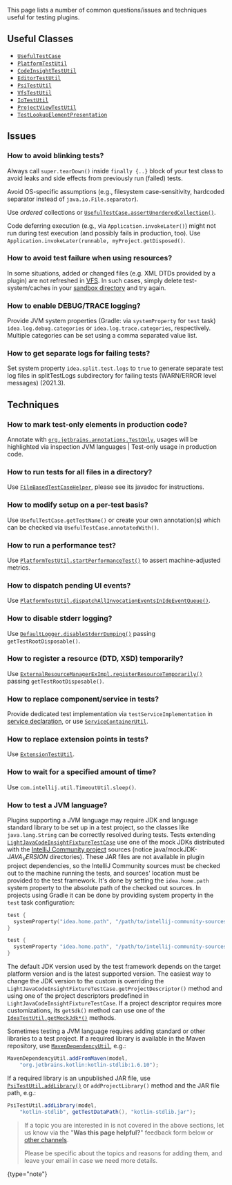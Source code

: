 [//]: # (title: Testing FAQ)

<!-- Copyright 2000-2022 JetBrains s.r.o. and other contributors. Use of this source code is governed by the Apache 2.0 license that can be found in the LICENSE file. -->

This page lists a number of common questions/issues and techniques useful for testing plugins.

## Useful Classes

- [`UsefulTestCase`](upsource:///platform/testFramework/src/com/intellij/testFramework/UsefulTestCase.java)
- [`PlatformTestUtil`](upsource:///platform/testFramework/src/com/intellij/testFramework/PlatformTestUtil.java)
- [`CodeInsightTestUtil`](upsource:///platform/testFramework/src/com/intellij/testFramework/fixtures/CodeInsightTestUtil.java)
- [`EditorTestUtil`](upsource:///platform/testFramework/src/com/intellij/testFramework/EditorTestUtil.java)
- [`PsiTestUtil`](upsource:///platform/testFramework/src/com/intellij/testFramework/PsiTestUtil.java)
- [`VfsTestUtil`](upsource:///platform/testFramework/src/com/intellij/testFramework/VfsTestUtil.java)
- [`IoTestUtil`](upsource:///platform/testFramework/src/com/intellij/openapi/util/io/IoTestUtil.java)
- [`ProjectViewTestUtil`](upsource:///platform/testFramework/src/com/intellij/testFramework/ProjectViewTestUtil.java)
- [`TestLookupElementPresentation`](upsource:///platform/testFramework/src/com/intellij/testFramework/fixtures/TestLookupElementPresentation.java)

## Issues

### How to avoid blinking tests?

Always call `super.tearDown()` inside `finally {..}` block of your test class to avoid leaks and side effects from previously run (failed) tests.

Avoid OS-specific assumptions (e.g., filesystem case-sensitivity, hardcoded separator instead of `java.io.File.separator`).

Use _ordered_ collections or [`UsefulTestCase.assertUnorderedCollection()`](upsource:///platform/testFramework/src/com/intellij/testFramework/UsefulTestCase.java).

Code deferring execution (e.g., via `Application.invokeLater()`) might not run during test execution (and possibly fails in production, too).
Use `Application.invokeLater(runnable, myProject.getDisposed()`.

### How to avoid test failure when using resources?

In some situations, added or changed files (e.g. XML DTDs provided by a plugin) are not refreshed in [VFS](virtual_file_system.md).
In such cases, simply delete <path>test-system/caches</path> in your [sandbox directory](ide_development_instance.md#the-development-instance-sandbox-directory) and try again.

### How to enable DEBUG/TRACE logging?

Provide JVM system properties (Gradle: via `systemProperty` for `test` task) `idea.log.debug.categories` or `idea.log.trace.categories`, respectively.
Multiple categories can be set using a comma separated value list.

### How to get separate logs for failing tests?

Set system property `idea.split.test.logs` to `true` to generate separate test log files in <path>splitTestLogs</path> subdirectory for failing tests (WARN/ERROR level messages) (2021.3).

## Techniques

### How to mark test-only elements in production code?

Annotate with [`org.jetbrains.annotations.TestOnly`](https://github.com/JetBrains/java-annotations/blob/master/common/src/main/java/org/jetbrains/annotations/TestOnly.java), usages will be highlighted via inspection <control>JVM languages | Test-only usage in production code</control>.

### How to run tests for all files in a directory?

Use [`FileBasedTestCaseHelper`](upsource:///platform/testFramework/src/com/intellij/testFramework/FileBasedTestCaseHelper.java), please see its javadoc for instructions.

### How to modify setup on a per-test basis?

Use `UsefulTestCase.getTestName()` or create your own annotation(s) which can be checked via `UsefulTestCase.annotatedWith()`.

### How to run a performance test?

Use [`PlatformTestUtil.startPerformanceTest()`](upsource:///platform/testFramework/src/com/intellij/testFramework/PlatformTestUtil.java) to assert machine-adjusted metrics.

### How to dispatch pending UI events?

Use [`PlatformTestUtil.dispatchAllInvocationEventsInIdeEventQueue()`](upsource:///platform/testFramework/src/com/intellij/testFramework/PlatformTestUtil.java).

### How to disable stderr logging?

Use [`DefaultLogger.disableStderrDumping()`](upsource:///platform/util/src/com/intellij/openapi/diagnostic/DefaultLogger.java) passing `getTestRootDisposable()`.

### How to register a resource (DTD, XSD) temporarily?

Use [`ExternalResourceManagerExImpl.registerResourceTemporarily()`](upsource:///xml/xml-psi-impl/src/com/intellij/javaee/ExternalResourceManagerExImpl.java) passing `getTestRootDisposable()`.

### How to replace component/service in tests?

Provide dedicated test implementation via `testServiceImplementation` in [service declaration](plugin_services.md#declaring-a-service), or use [`ServiceContainerUtil`](upsource:///platform/testFramework/src/com/intellij/testFramework/ServiceContainerUtil.kt).

### How to replace extension points in tests?

Use [`ExtensionTestUtil`](upsource:///platform/testFramework/src/com/intellij/testFramework/ExtensionTestUtil.kt).

### How to wait for a specified amount of time?

Use `com.intellij.util.TimeoutUtil.sleep()`.

### How to test a JVM language?

Plugins supporting a JVM language may require JDK and language standard library to be set up in a test project, so the classes like `java.lang.String` can be correctly resolved during tests.
Tests extending [`LightJavaCodeInsightFixtureTestCase`](upsource:///java/testFramework/src/com/intellij/testFramework/fixtures/LightJavaCodeInsightFixtureTestCase.java) use one of the mock JDKs distributed with the [IntelliJ Community project](https://github.com/JetBrains/intellij-community) sources (notice <path>java/mockJDK-$JAVA_VERSION$</path> directories).
These JAR files are not available in plugin project dependencies, so the IntelliJ Community sources must be checked out to the machine running the tests, and sources' location must be provided to the test framework.
It's done by setting the `idea.home.path` system property to the absolute path of the checked out sources.
In projects using Gradle it can be done by providing system property in the `test` task configuration:


<tabs>
<tab title="Kotlin">

```kotlin
test {
  systemProperty("idea.home.path", "/path/to/intellij-community-sources")
}
```

</tab>
<tab title="Groovy">

```groovy
test {
  systemProperty "idea.home.path", "/path/to/intellij-community-sources"
}
```

</tab>
</tabs>


The default JDK version used by the test framework depends on the target platform version and is the latest supported version.
The easiest way to change the JDK version to the custom is overriding the `LightJavaCodeInsightFixtureTestCase.getProjectDescriptor()` method and using one of the project descriptors predefined in `LightJavaCodeInsightFixtureTestCase`.
If a project descriptor requires more customizations, its `getSdk()` method can use one of the [`IdeaTestUtil.getMockJdk*()`](upsource:///java/testFramework/src/com/intellij/testFramework/IdeaTestUtil.java) methods.

Sometimes testing a JVM language requires adding standard or other libraries to a test project.
If a required library is available in the Maven repository, use [`MavenDependencyUtil`](upsource:///java/testFramework/src/com/intellij/testFramework/fixtures/MavenDependencyUtil.java), e.g.:

```java
MavenDependencyUtil.addFromMaven(model,
    "org.jetbrains.kotlin:kotlin-stdlib:1.6.10");
```

If a required library is an unpublished JAR file, use [`PsiTestUtil.addLibrary()`](upsource:///platform/testFramework/src/com/intellij/testFramework/PsiTestUtil.java) or `addProjectLibrary()` method and the JAR file path, e.g.:

```java
PsiTestUtil.addLibrary(model,
    "kotlin-stdlib", getTestDataPath(), "kotlin-stdlib.jar");
```

> If a topic you are interested in is not covered in the above sections, let us know via the "**Was this page helpful?**" feedback form below or [other channels](getting_help.md#problems-with-the-guide).
>
> Please be specific about the topics and reasons for adding them, and leave your email in case we need more details.
>
{type="note"}
